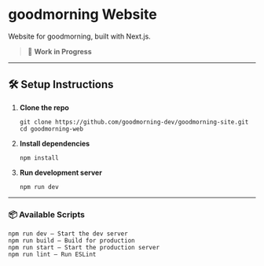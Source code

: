 # goodmorning Website

Website for goodmorning, built with Next.js.

> 🚧 **Work in Progress** 

---

## 🛠 Setup Instructions

1. **Clone the repo**
   ```
   git clone https://github.com/goodmorning-dev/goodmorning-site.git
   cd goodmorning-web
   ```


2. **Install dependencies**
   ```
   npm install
   ```

3. **Run development server**
   ```
   npm run dev
   ```

---

### 📦 Available Scripts
   ```
   npm run dev – Start the dev server
   npm run build – Build for production
   npm run start – Start the production server
   npm run lint – Run ESLint
   ```